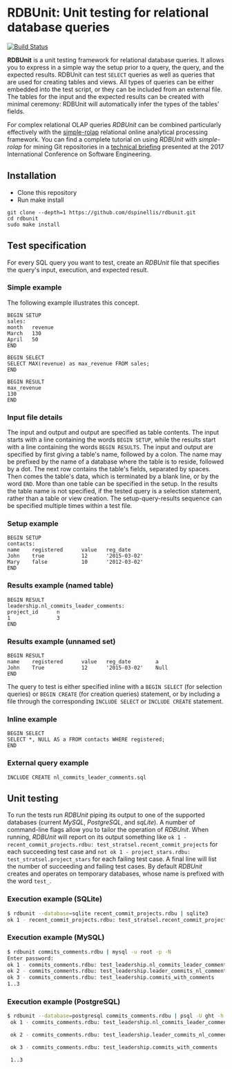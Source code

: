 #  RDBUnit: Unit testing for relational database queries

[![Build Status](https://travis-ci.org/dspinellis/rdbunit.svg?branch=master)](https://travis-ci.org/dspinellis/rdbunit)

**RDBUnit** is a unit testing framework for relational database queries.
It allows you to express in a simple way the setup prior to a query,
the query, and the expected results.
RDBUnit can test `SELECT` queries as well as queries that are used
for creating tables and views.
All types of queries can be either embedded into the test script, or
they can be included from an external file.
The tables for the input and the expected results can be created with
minimal ceremony: RDBUnit will automatically infer the types of the
tables' fields.

For complex relational OLAP queries *RDBUnit* can be combined particularly
effectively with the [simple-rolap](https://github.com/dspinellis/simple-rolap)
relational online analytical processing framework.
You can find a complete tutorial on using *RDBUnit* with *simple-rolap*
for mining Git repositories in a
[technical briefing](https://www.spinellis.gr/git-mine-briefing/)
presented at the 2017 International Conference on Software Engineering.

## Installation
* Clone this repository
* Run make install
```
git clone --depth=1 https://github.com/dspinellis/rdbunit.git
cd rdbunit
sudo make install
```

## Test specification
For every SQL query you want to test, create an *RDBUnit* file that
specifies the query's input, execution, and expected result.

### Simple example
The following example illustrates this concept.
```
BEGIN SETUP
sales:
month   revenue
March   130
April   50
END

BEGIN SELECT
SELECT MAX(revenue) as max_revenue FROM sales;
END

BEGIN RESULT
max_revenue
130
END
```

### Input file details
The input and output and output are specified as table contents.
The input starts with a line containing the words `BEGIN SETUP`,
while the results start with a line containing the words
`BEGIN RESULTS`.
The input and output are specified by first giving a table's name,
followed by a colon.
The name may be prefixed by the name of a database where the table
is to reside, followed by a dot.
The next row contains the table's fields, separated by spaces.
Then comes the table's data, which is terminated by a blank line,
or by the word `END`.
More than one table can be specified in the setup.
In the results the table name is not specified, if the tested
query is a selection statement, rather than a table or view creation.
The setup-query-results sequence can be specified multiple times within
a test file.

### Setup example
```
BEGIN SETUP
contacts:
name    registered      value   reg_date
John    true            12      '2015-03-02'
Mary    false           10      '2012-03-02'
END
```

### Results example (named table)
```
BEGIN RESULT
leadership.nl_commits_leader_comments:
project_id      n
1               3
END
```

### Results example (unnamed set)
```
BEGIN RESULT
name    registered      value   reg_date        a
John    True            12      '2015-03-02'    Null
END
```

The query to test is either specified inline with a `BEGIN SELECT` (for
selection queries) or `BEGIN CREATE` (for creation queries) statement,
or by including a file through the corresponding `INCLUDE SELECT` or
`INCLUDE CREATE` statement.

### Inline example
```
BEGIN SELECT
SELECT *, NULL AS a FROM contacts WHERE registered;
END
```

### External query example
```
INCLUDE CREATE nl_commits_leader_comments.sql
```

## Unit testing
To run the tests run *RDBUnit* piping its output to one of the supported
databases (current *MySQL*, *PostgreSQL*, and *sqLite*).
A number of command-line flags allow you to tailor the operation of
*RDBUnit*.
When running, *RDBUnit* will report on its output something like
`ok 1 - recent_commit_projects.rdbu: test_stratsel.recent_commit_projects`
for each succeeding test case and
`not ok 1 - project_stars.rdbu: test_stratsel.project_stars` for each failing
test case.
A final line will list the number of succeeding and failing test cases.
By default *RDBUnit* creates and operates on temporary databases,
whose name is prefixed with the word `test_`.

### Execution example (SQLite)
```sh
$ rdbunit --database=sqlite recent_commit_projects.rdbu | sqlite3
ok 1 - recent_commit_projects.rdbu: test_stratsel.recent_commit_projects
```

### Execution example (MySQL)
```sh
$ rdbunit commits_comments.rdbu | mysql -u root -p -N
Enter password:
ok 1 - commits_comments.rdbu: test_leadership.nl_commits_leader_comments
ok 2 - commits_comments.rdbu: test_leadership.leader_commits_nl_comments
ok 3 - commits_comments.rdbu: test_leadership.commits_with_comments
1..3
```

### Execution example (PostgreSQL)
```sh
$ rdbunit --database=postgresql commits_comments.rdbu | psql -U ght -h 127.0.0.1 -t -q ghtorrent
 ok 1 - commits_comments.rdbu: test_leadership.nl_commits_leader_comments

 ok 2 - commits_comments.rdbu: test_leadership.leader_commits_nl_comments

 ok 3 - commits_comments.rdbu: test_leadership.commits_with_comments

 1..3
```
